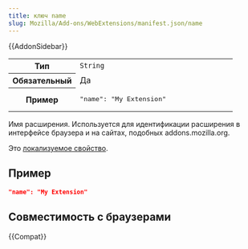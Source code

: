 ```yaml
---
title: ключ name
slug: Mozilla/Add-ons/WebExtensions/manifest.json/name
---
```


{{AddonSidebar}}

<table class="fullwidth-table standard-table">
  <tbody>
    <tr>
      <th scope="row" style="width: 30%">Тип</th>
      <td><code>String</code></td>
    </tr>
    <tr>
      <th scope="row">Обязательный</th>
      <td>Да</td>
    </tr>
    <tr>
      <th scope="row">Пример</th>
      <td><pre class="brush: json">"name": "My Extension"</pre></td>
    </tr>
  </tbody>
</table>

Имя расширения. Используется для идентификации расширения в интерфейсе браузера и на сайтах, подобных addons.mozilla.org.

Это [локализуемое свойство](/en-US/docs/Mozilla/Add-ons/WebExtensions/Internationalization#internationalizing_manifest.json).

## Пример

```json
"name": "My Extension"
```

## Совместимость с браузерами

{{Compat}}
